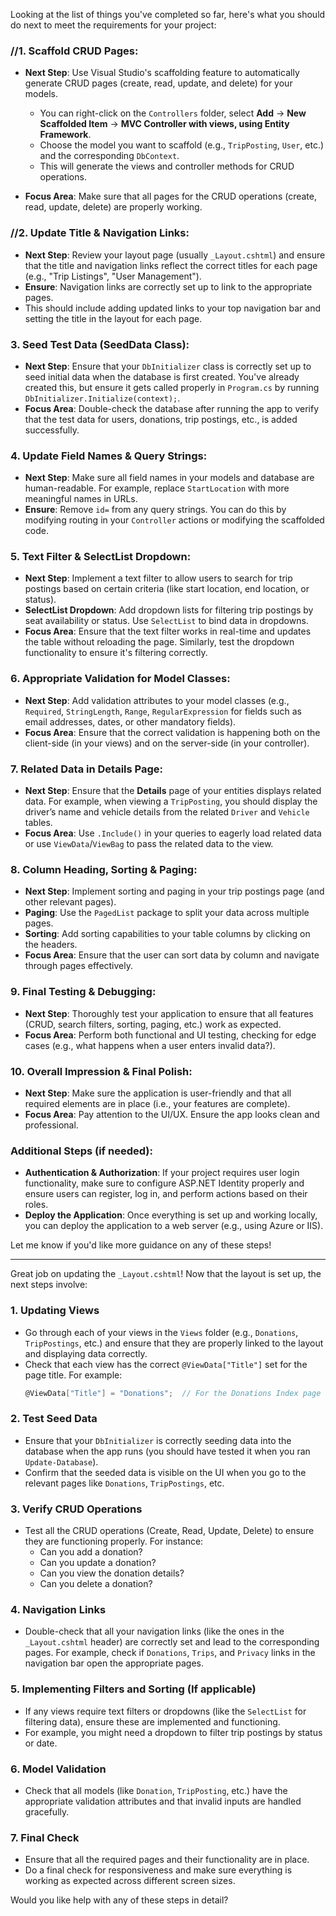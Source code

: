 Looking at the list of things you've completed so far, here's what you should do next to meet the requirements for your project:

### //1. **Scaffold CRUD Pages**:
   - **Next Step**: Use Visual Studio's scaffolding feature to automatically generate CRUD pages (create, read, update, and delete) for your models.
     - You can right-click on the `Controllers` folder, select **Add** → **New Scaffolded Item** → **MVC Controller with views, using Entity Framework**.
     - Choose the model you want to scaffold (e.g., `TripPosting`, `User`, etc.) and the corresponding `DbContext`.
     - This will generate the views and controller methods for CRUD operations.
   
   - **Focus Area**: Make sure that all pages for the CRUD operations (create, read, update, delete) are properly working.

### //2. **Update Title & Navigation Links**:
   - **Next Step**: Review your layout page (usually `_Layout.cshtml`) and ensure that the title and navigation links reflect the correct titles for each page (e.g., "Trip Listings", "User Management").
   - **Ensure**: Navigation links are correctly set up to link to the appropriate pages.
   - This should include adding updated links to your top navigation bar and setting the title in the layout for each page.

### 3. **Seed Test Data (SeedData Class)**:
   - **Next Step**: Ensure that your `DbInitializer` class is correctly set up to seed initial data when the database is first created. You've already created this, but ensure it gets called properly in `Program.cs` by running `DbInitializer.Initialize(context);`.
   - **Focus Area**: Double-check the database after running the app to verify that the test data for users, donations, trip postings, etc., is added successfully.

### 4. **Update Field Names & Query Strings**:
   - **Next Step**: Make sure all field names in your models and database are human-readable. For example, replace `StartLocation` with more meaningful names in URLs.
   - **Ensure**: Remove `id=` from any query strings. You can do this by modifying routing in your `Controller` actions or modifying the scaffolded code.

### 5. **Text Filter & SelectList Dropdown**:
   - **Next Step**: Implement a text filter to allow users to search for trip postings based on certain criteria (like start location, end location, or status).
   - **SelectList Dropdown**: Add dropdown lists for filtering trip postings by seat availability or status. Use `SelectList` to bind data in dropdowns.
   - **Focus Area**: Ensure that the text filter works in real-time and updates the table without reloading the page. Similarly, test the dropdown functionality to ensure it's filtering correctly.

### 6. **Appropriate Validation for Model Classes**:
   - **Next Step**: Add validation attributes to your model classes (e.g., `Required`, `StringLength`, `Range`, `RegularExpression` for fields such as email addresses, dates, or other mandatory fields).
   - **Focus Area**: Ensure that the correct validation is happening both on the client-side (in your views) and on the server-side (in your controller).

### 7. **Related Data in Details Page**:
   - **Next Step**: Ensure that the **Details** page of your entities displays related data. For example, when viewing a `TripPosting`, you should display the driver’s name and vehicle details from the related `Driver` and `Vehicle` tables.
   - **Focus Area**: Use `.Include()` in your queries to eagerly load related data or use `ViewData`/`ViewBag` to pass the related data to the view.

### 8. **Column Heading, Sorting & Paging**:
   - **Next Step**: Implement sorting and paging in your trip postings page (and other relevant pages).
   - **Paging**: Use the `PagedList` package to split your data across multiple pages.
   - **Sorting**: Add sorting capabilities to your table columns by clicking on the headers.
   - **Focus Area**: Ensure that the user can sort data by column and navigate through pages effectively.

### 9. **Final Testing & Debugging**:
   - **Next Step**: Thoroughly test your application to ensure that all features (CRUD, search filters, sorting, paging, etc.) work as expected. 
   - **Focus Area**: Perform both functional and UI testing, checking for edge cases (e.g., what happens when a user enters invalid data?).

### 10. **Overall Impression & Final Polish**:
   - **Next Step**: Make sure the application is user-friendly and that all required elements are in place (i.e., your features are complete).
   - **Focus Area**: Pay attention to the UI/UX. Ensure the app looks clean and professional.

### Additional Steps (if needed):
   - **Authentication & Authorization**: If your project requires user login functionality, make sure to configure ASP.NET Identity properly and ensure users can register, log in, and perform actions based on their roles.
   - **Deploy the Application**: Once everything is set up and working locally, you can deploy the application to a web server (e.g., using Azure or IIS).

Let me know if you'd like more guidance on any of these steps!


______________________________________________________________________________

Great job on updating the `_Layout.cshtml`! Now that the layout is set up, the next steps involve:

### 1. **Updating Views**
   - Go through each of your views in the `Views` folder (e.g., `Donations`, `TripPostings`, etc.) and ensure that they are properly linked to the layout and displaying data correctly.
   - Check that each view has the correct `@ViewData["Title"]` set for the page title. For example:
     ```csharp
     @ViewData["Title"] = "Donations";  // For the Donations Index page
     ```

### 2. **Test Seed Data**
   - Ensure that your `DbInitializer` is correctly seeding data into the database when the app runs (you should have tested it when you ran `Update-Database`).
   - Confirm that the seeded data is visible on the UI when you go to the relevant pages like `Donations`, `TripPostings`, etc.

### 3. **Verify CRUD Operations**
   - Test all the CRUD operations (Create, Read, Update, Delete) to ensure they are functioning properly. For instance:
     - Can you add a donation?
     - Can you update a donation?
     - Can you view the donation details?
     - Can you delete a donation?

### 4. **Navigation Links**
   - Double-check that all your navigation links (like the ones in the `_Layout.cshtml` header) are correctly set and lead to the corresponding pages. For example, check if `Donations`, `Trips`, and `Privacy` links in the navigation bar open the appropriate pages.

### 5. **Implementing Filters and Sorting (If applicable)**
   - If any views require text filters or dropdowns (like the `SelectList` for filtering data), ensure these are implemented and functioning.
   - For example, you might need a dropdown to filter trip postings by status or date.

### 6. **Model Validation**
   - Check that all models (like `Donation`, `TripPosting`, etc.) have the appropriate validation attributes and that invalid inputs are handled gracefully.

### 7. **Final Check**
   - Ensure that all the required pages and their functionality are in place.
   - Do a final check for responsiveness and make sure everything is working as expected across different screen sizes.

Would you like help with any of these steps in detail?
